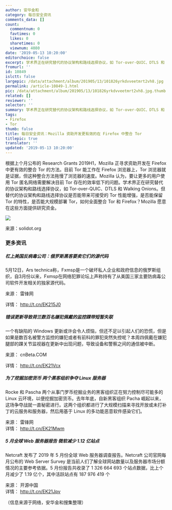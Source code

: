 ```yaml
---
author: 安华金和
category: 每日安全资讯
comments_data: []
count:
  commentnum: 0
  favtimes: 0
  likes: 0
  sharetimes: 0
  viewnum: 4080
date: '2019-05-13 10:20:00'
editorchoice: false
excerpt: 学术界正在研究替代的协议架构和路线选择协议，如 Tor-over-QUIC、DTLS 和 Walking Onions。
fromurl: ''
id: 10849
islctt: false
largepic: /data/attachment/album/201905/13/101826yrkdvveetmrt2vh8.jpg
permalink: /article-10849-1.html
pic: /data/attachment/album/201905/13/101826yrkdvveetmrt2vh8.jpg.thumb.jpg
related: []
reviewer: ''
selector: ''
summary: 学术界正在研究替代的协议架构和路线选择协议，如 Tor-over-QUIC、DTLS 和 Walking Onions。
tags:
- Firefox
- Tor
thumb: false
title: 每日安全资讯：Mozilla 资助开发更有效的在 Firefox 中整合 Tor
titlepic: true
translator: ''
updated: '2019-05-13 10:20:00'
---
```


根据上个月公布的 Research Grants 2019H1，Mozilla 正寻求资助开发在 Firefox 中更有效的整合 Tor 的方法。目前 Tor 能工作在 Firefox 浏览器上，Tor 浏览器就是证据，但这种整合方法拖慢了浏览器的速度。Mozilla 认为，要让更多的用户使用 Tor 匿名网络需要解决目前 Tor 存在的效率低下的问题。学术界正在研究替代的协议架构和路线选择协议，如 Tor-over-QUIC、DTLS 和 Walking Onions。但替代的协议架构和路线选择协议是否能带来可接受的 Tor 性能增强，是否能保留 Tor 的特性，是否能大规模部署 Tor，如何全面整合 Tor 和 Firefox？Mozilla 愿意在这些方面提供研究资金。


![](/data/attachment/album/201905/13/101826yrkdvveetmrt2vh8.jpg)


来源：solidot.org


### 更多资讯


##### 杠上美国反病毒公司：俄罗斯黑客要卖它们的源代码


5月12日，Ars technica称，Fxmsp是一个破坏私人企业和政府信息的俄罗斯组织，自3月份以来，Fxmsp在网络犯罪论坛上声称持有了从美国三家主要防病毒公司软件开发相关的独家源代码。


来源： 雷锋网


详情： <http://t.cn/EK215J0> 


##### 错误更新导致荷兰数百名嫌犯佩戴的监控踝带短暂失联


一个有缺陷的 Windows 更新或许会令人烦恼，但还不足以引起人们的恐慌，但是如果是数百名被警方监控的嫌犯或者有前科的罪犯突然失控呢？本周四佩戴在嫌犯腿部的踝关节监视器在更新中出现问题，导致设备和警察之间的通信被中断。


来源： cnBeta.COM


详情： <http://t.cn/EK21Vcx> 


##### 为了挖掘加密货币 两个黑客组织争夺 Linux 服务器


Rocke 和 Pascha 两个从事门罗币挖掘业务的黑客组织正在努力控制尽可能多的 Linux 云环境，以便挖掘加密货币。去年年底，自新黑客组织 Pacha 崛起以来，这场争夺战就一直秘密进行。这两个组织都进行了大规模扫描来寻找开放或未打补丁的云服务和服务器，然后用基于 Linux 的多功能恶意软件感染它们。


来源： 雷锋网  
详情： <http://t.cn/EK21Mwm> 


##### 5 月全球 Web 服务器报告 微软减少 1.12 亿站点


Netcraft 发布了 2019 年 5 月份全球 Web 服务器调查报告。Netcraft 公司官网每月公布的 Web Server Survey 是当前人们了解全球网站数量以及服务器市场分额情况的主要参考依据。5 月份报告共收录了 1 326 664 693 个站点数据，比上个月减少了 1.19 亿个，其中活跃站点有 187 976 419 个


来源： 开源中国  
详情： <http://t.cn/EK21Jpv> 


（信息来源于网络，安华金和搜集整理）
